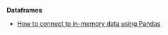 **Dataframes**
- [How to connect to in-memory data using Pandas](/docs/guides/connecting_to_your_data/fluent/in_memory/connect_in_memory_data)